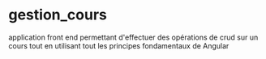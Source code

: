 # gestion_cours
application front end permettant d'effectuer des opérations de crud sur un cours tout en utilisant tout les principes fondamentaux de Angular

